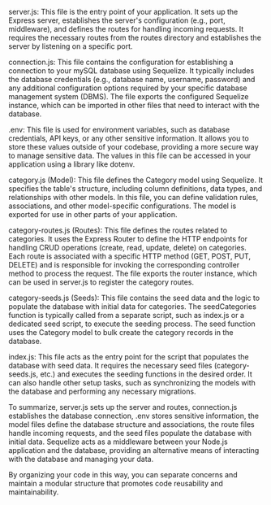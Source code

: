 server.js: This file is the entry point of your application. It sets up the Express server, establishes the server's configuration (e.g., port, middleware), and defines the routes for handling incoming requests. It requires the necessary routes from the routes directory and establishes the server by listening on a specific port.

connection.js: This file contains the configuration for establishing a connection to your mySQL database using Sequelize. It typically includes the database credentials (e.g., database name, username, password) and any additional configuration options required by your specific database management system (DBMS). The file exports the configured Sequelize instance, which can be imported in other files that need to interact with the database.

.env: This file is used for environment variables, such as database credentials, API keys, or any other sensitive information. It allows you to store these values outside of your codebase, providing a more secure way to manage sensitive data. The values in this file can be accessed in your application using a library like dotenv.

category.js (Model): This file defines the Category model using Sequelize. It specifies the table's structure, including column definitions, data types, and relationships with other models. In this file, you can define validation rules, associations, and other model-specific configurations. The model is exported for use in other parts of your application.

category-routes.js (Routes): This file defines the routes related to categories. It uses the Express Router to define the HTTP endpoints for handling CRUD operations (create, read, update, delete) on categories. Each route is associated with a specific HTTP method (GET, POST, PUT, DELETE) and is responsible for invoking the corresponding controller method to process the request. The file exports the router instance, which can be used in server.js to register the category routes.

category-seeds.js (Seeds): This file contains the seed data and the logic to populate the database with initial data for categories. The seedCategories function is typically called from a separate script, such as index.js or a dedicated seed script, to execute the seeding process. The seed function uses the Category model to bulk create the category records in the database.

index.js: This file acts as the entry point for the script that populates the database with seed data. It requires the necessary seed files (category-seeds.js, etc.) and executes the seeding functions in the desired order. It can also handle other setup tasks, such as synchronizing the models with the database and performing any necessary migrations.

To summarize, server.js sets up the server and routes, connection.js establishes the database connection, .env stores sensitive information, the model files define the database structure and associations, the route files handle incoming requests, and the seed files populate the database with initial data. Sequelize acts as a middleware between your Node.js application and the database, providing an alternative means of interacting with the database and managing your data.

By organizing your code in this way, you can separate concerns and maintain a modular structure that promotes code reusability and maintainability.